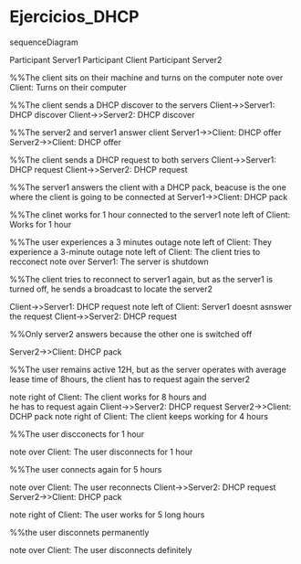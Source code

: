 # Ejercicios_DHCP


sequenceDiagram

Participant Server1
Participant Client
Participant Server2

%%The client sits on their machine and turns on the computer
note over Client: Turns on their computer

%%The client sends a DHCP discover to the servers
Client->>Server1: DHCP discover
Client->>Server2: DHCP discover

%%The server2 and server1 answer client
Server1->>Client: DHCP offer 
Server2->>Client: DHCP offer 

%%The client sends a DHCP request to both servers
Client->>Server1: DHCP request
Client->>Server2: DHCP request

%%The server1 answers the client with a DHCP pack, beacuse is the one where the client is going to be connected at
Server1->>Client: DHCP pack

%%The clinet works for 1 hour connected to the server1
note left of Client: Works for 1 hour

%%The user experiences a 3 minutes outage
note left of Client: They experience a  3-minute outage
note left of Client: The client tries to recconect
note over Server1: The server is shutdown

%%The client tries to reconnect to server1 again, but as the server1 is turned off, he sends a broadcast to locate the server2

Client->>Server1: DHCP request
note left of Client: Server1 doesnt asnswer the request
Client->>Server2: DHCP request

%%Only server2 answers because the other one is switched off

Server2->>Client: DHCP pack

%%The user remains active 12H, but as the server operates with average lease time of 8hours, the client has to request again the server2

note right of Client: The client works for 8 hours and <br/>  he has to request again
Client->>Server2: DHCP request
Server2->>Client: DCHP pack
note right of Client: The client keeps working for 4 hours

%%The user discconects for 1 hour

note over Client: The user disconnects for 1 hour

%%The user connects again for 5 hours

note over Client: The user reconnects
Client->>Server2: DHCP request
Server2->>Client: DHCP pack

note right of Client: The user works for 5 long hours

%%the user disconnets permanently

note over Client: The user disconnects definitely

